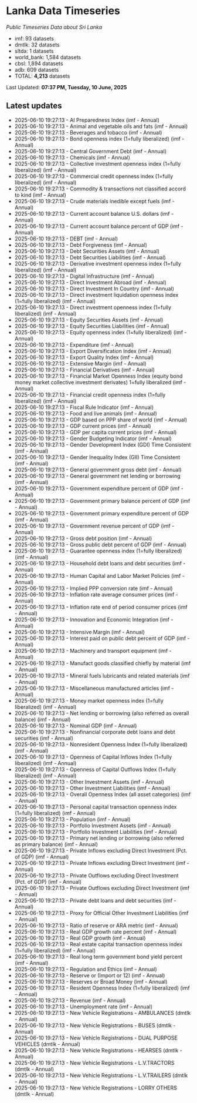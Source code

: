 # Lanka Data Timeseries
*Public Timeseries Data about Sri Lanka*

* imf: 93 datasets
* dmtlk: 32 datasets
* sltda: 1 datasets
* world_bank: 1,584 datasets
* cbsl: 1,894 datasets
* adb: 609 datasets
* TOTAL: **4,213** datasets

Last Updated: **07:37 PM, Tuesday, 10 June, 2025**

## Latest updates

* 2025-06-10 19:27:13 - AI Preparedness Index (imf - Annual)
* 2025-06-10 19:27:13 - Animal and vegetable oils and fats (imf - Annual)
* 2025-06-10 19:27:13 - Beverages and tobacco (imf - Annual)
* 2025-06-10 19:27:13 - Bond openness index (1=fully liberalized) (imf - Annual)
* 2025-06-10 19:27:13 - Central Government Debt (imf - Annual)
* 2025-06-10 19:27:13 - Chemicals (imf - Annual)
* 2025-06-10 19:27:13 - Collective investment openness index (1=fully liberalized) (imf - Annual)
* 2025-06-10 19:27:13 - Commercial credit openness index (1=fully liberalized) (imf - Annual)
* 2025-06-10 19:27:13 - Commodity & transactions not classified accord to kind (imf - Annual)
* 2025-06-10 19:27:13 - Crude materials inedible except fuels (imf - Annual)
* 2025-06-10 19:27:13 - Current account balance U.S. dollars (imf - Annual)
* 2025-06-10 19:27:13 - Current account balance percent of GDP (imf - Annual)
* 2025-06-10 19:27:13 - DEBT (imf - Annual)
* 2025-06-10 19:27:13 - Debt Forgiveness (imf - Annual)
* 2025-06-10 19:27:13 - Debt Securities Assets (imf - Annual)
* 2025-06-10 19:27:13 - Debt Securities Liabilities (imf - Annual)
* 2025-06-10 19:27:13 - Derivative investment openness index (1=fully liberalized) (imf - Annual)
* 2025-06-10 19:27:13 - Digital Infrastructure (imf - Annual)
* 2025-06-10 19:27:13 - Direct Investment Abroad (imf - Annual)
* 2025-06-10 19:27:13 - Direct Investment In Country (imf - Annual)
* 2025-06-10 19:27:13 - Direct investment liquidation openness index (1=fully liberalized) (imf - Annual)
* 2025-06-10 19:27:13 - Direct investment openness index (1=fully liberalized) (imf - Annual)
* 2025-06-10 19:27:13 - Equity Securities Assets (imf - Annual)
* 2025-06-10 19:27:13 - Equity Securities Liabilities (imf - Annual)
* 2025-06-10 19:27:13 - Equity openness index (1=fully liberalized) (imf - Annual)
* 2025-06-10 19:27:13 - Expenditure (imf - Annual)
* 2025-06-10 19:27:13 - Export Diversification Index (imf - Annual)
* 2025-06-10 19:27:13 - Export Quality Index (imf - Annual)
* 2025-06-10 19:27:13 - Extensive Margin (imf - Annual)
* 2025-06-10 19:27:13 - Financial Derivatives (imf - Annual)
* 2025-06-10 19:27:13 - Financial Market Openness Index (equity bond money market collective investment derivates) 1=fully liberalized (imf - Annual)
* 2025-06-10 19:27:13 - Financial credit openness index (1=fully liberalized) (imf - Annual)
* 2025-06-10 19:27:13 - Fiscal Rule Indicator (imf - Annual)
* 2025-06-10 19:27:13 - Food and live animals (imf - Annual)
* 2025-06-10 19:27:13 - GDP based on PPP share of world (imf - Annual)
* 2025-06-10 19:27:13 - GDP current prices (imf - Annual)
* 2025-06-10 19:27:13 - GDP per capita current prices (imf - Annual)
* 2025-06-10 19:27:13 - Gender Budgeting Indicator (imf - Annual)
* 2025-06-10 19:27:13 - Gender Development Index (GDI) Time Consistent (imf - Annual)
* 2025-06-10 19:27:13 - Gender Inequality Index (GII) Time Consistent (imf - Annual)
* 2025-06-10 19:27:13 - General government gross debt (imf - Annual)
* 2025-06-10 19:27:13 - General government net lending or borrowing (imf - Annual)
* 2025-06-10 19:27:13 - Government expenditure percent of GDP (imf - Annual)
* 2025-06-10 19:27:13 - Government primary balance percent of GDP (imf - Annual)
* 2025-06-10 19:27:13 - Government primary expenditure percent of GDP (imf - Annual)
* 2025-06-10 19:27:13 - Government revenue percent of GDP (imf - Annual)
* 2025-06-10 19:27:13 - Gross debt position (imf - Annual)
* 2025-06-10 19:27:13 - Gross public debt percent of GDP (imf - Annual)
* 2025-06-10 19:27:13 - Guarantee openness index (1=fully liberalized) (imf - Annual)
* 2025-06-10 19:27:13 - Household debt loans and debt securities (imf - Annual)
* 2025-06-10 19:27:13 - Human Capital and Labor Market Policies (imf - Annual)
* 2025-06-10 19:27:13 - Implied PPP conversion rate (imf - Annual)
* 2025-06-10 19:27:13 - Inflation rate average consumer prices (imf - Annual)
* 2025-06-10 19:27:13 - Inflation rate end of period consumer prices (imf - Annual)
* 2025-06-10 19:27:13 - Innovation and Economic Integration (imf - Annual)
* 2025-06-10 19:27:13 - Intensive Margin (imf - Annual)
* 2025-06-10 19:27:13 - Interest paid on public debt percent of GDP (imf - Annual)
* 2025-06-10 19:27:13 - Machinery and transport equipment (imf - Annual)
* 2025-06-10 19:27:13 - Manufact goods classified chiefly by material (imf - Annual)
* 2025-06-10 19:27:13 - Mineral fuels lubricants and related materials (imf - Annual)
* 2025-06-10 19:27:13 - Miscellaneous manufactured articles (imf - Annual)
* 2025-06-10 19:27:13 - Money market openness index (1=fully liberalized) (imf - Annual)
* 2025-06-10 19:27:13 - Net lending or borrowing (also referred as overall balance) (imf - Annual)
* 2025-06-10 19:27:13 - Nominal GDP (imf - Annual)
* 2025-06-10 19:27:13 - Nonfinancial corporate debt loans and debt securities (imf - Annual)
* 2025-06-10 19:27:13 - Nonresident Openness Index (1=fully liberalized) (imf - Annual)
* 2025-06-10 19:27:13 - Openness of Capital Inflows Index (1=fully liberalized) (imf - Annual)
* 2025-06-10 19:27:13 - Openness of Capital Outflows Index (1=fully liberalized) (imf - Annual)
* 2025-06-10 19:27:13 - Other Investment Assets (imf - Annual)
* 2025-06-10 19:27:13 - Other Investment Liabilities (imf - Annual)
* 2025-06-10 19:27:13 - Overall Openness Index (all asset categories) (imf - Annual)
* 2025-06-10 19:27:13 - Personal capital transaction openness index (1=fully liberalized) (imf - Annual)
* 2025-06-10 19:27:13 - Population (imf - Annual)
* 2025-06-10 19:27:13 - Portfolio Investment Assets (imf - Annual)
* 2025-06-10 19:27:13 - Portfolio Investment Liabilities (imf - Annual)
* 2025-06-10 19:27:13 - Primary net lending or borrowing (also referred as primary balance) (imf - Annual)
* 2025-06-10 19:27:13 - Private Inflows excluding Direct Investment (Pct. of GDP) (imf - Annual)
* 2025-06-10 19:27:13 - Private Inflows excluding Direct Investment (imf - Annual)
* 2025-06-10 19:27:13 - Private Outflows excluding Direct Investment (Pct. of GDP) (imf - Annual)
* 2025-06-10 19:27:13 - Private Outflows excluding Direct Investment (imf - Annual)
* 2025-06-10 19:27:13 - Private debt loans and debt securities (imf - Annual)
* 2025-06-10 19:27:13 - Proxy for Official Other Investment Liabilities (imf - Annual)
* 2025-06-10 19:27:13 - Ratio of reserve or ARA metric (imf - Annual)
* 2025-06-10 19:27:13 - Real GDP growth rate percent (imf - Annual)
* 2025-06-10 19:27:13 - Real GDP growth (imf - Annual)
* 2025-06-10 19:27:13 - Real estate capital transaction openness index (1=fully liberalized) (imf - Annual)
* 2025-06-10 19:27:13 - Real long term government bond yield percent (imf - Annual)
* 2025-06-10 19:27:13 - Regulation and Ethics (imf - Annual)
* 2025-06-10 19:27:13 - Reserve or (Import or 12) (imf - Annual)
* 2025-06-10 19:27:13 - Reserves or Broad Money (imf - Annual)
* 2025-06-10 19:27:13 - Resident Openness Index (1=fully liberalized) (imf - Annual)
* 2025-06-10 19:27:13 - Revenue (imf - Annual)
* 2025-06-10 19:27:13 - Unemployment rate (imf - Annual)
* 2025-06-10 19:27:13 - New Vehicle Registrations - AMBULANCES (dmtlk - Annual)
* 2025-06-10 19:27:13 - New Vehicle Registrations - BUSES (dmtlk - Annual)
* 2025-06-10 19:27:13 - New Vehicle Registrations - DUAL PURPOSE VEHICLES (dmtlk - Annual)
* 2025-06-10 19:27:13 - New Vehicle Registrations - HEARSES (dmtlk - Annual)
* 2025-06-10 19:27:13 - New Vehicle Registrations - L.V.TRACTORS (dmtlk - Annual)
* 2025-06-10 19:27:13 - New Vehicle Registrations - L.V.TRAILERS (dmtlk - Annual)
* 2025-06-10 19:27:13 - New Vehicle Registrations - LORRY OTHERS (dmtlk - Annual)